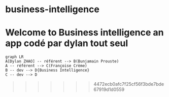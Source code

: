 # business-intelligence

# Welcome to Business intelligence an app codé par dylan tout seul

```mermaid
graph LR
A[Dylan ZHAO] -- référent --> B(Bunjamain Prouste)
A -- référent --> C(Françoise Crème)
B -- dev --> D{Business Intelligence}
C -- dev --> D
```
>>>>>>> 4472ecb0afc7f25cf56f3bde7bde67919d1d0559
